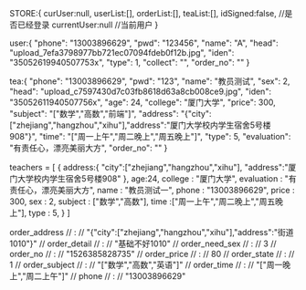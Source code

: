 STORE:{
    curUser:null,
    userList:[],
    orderList:[],
    teaList:[],
    idSigned:false,                        //是否已经登录
    currentUser:null                       //当前用户
}

user:{
  "phone": "13003896629",
  "pwd": "123456",
  "name": "A",
  "head": "upload_7efa3798977bb721ec07094fdeb0f12b.jpg",
  "iden": "35052619940507753x",
  "type": 1,
  "collect": "",
  "order_no": ""
}


tea:{
  "phone": "13003896629",
  "pwd": "123",
  "name": "教员测试",
  "sex": 2,
  "head": "upload_c7597430d7c03fb8618d63a8cb008ce9.jpg",
  "iden": "35052611940507756x",
  "age": 24,
  "college": "厦门大学",
  "price": 300,
  "subject": "[\"数学\",\"高数\",\"前端\"]",
  "address": "{\"city\":[\"zhejiang\",\"hangzhou\",\"xihu\"],\"address\":\"厦门大学校内学生宿舍5号楼908\"}",
  "time": "[\"周一上午\",\"周二晚上\",\"周五晚上\"]",
  "type": 5,
  "evaluation": "有责任心，漂亮美丽大方",
  "order_no": ""
}


 teachers = [
    {
        address:{
          "city":["zhejiang","hangzhou","xihu"],
          "address":"厦门大学校内学生宿舍5号楼908"
        },
        age:24,
        college  : "厦门大学",
        evaluation : "有责任心，漂亮美丽大方",
        name : "教员测试一",
        phone  : "13003896629",
        price  : 300,
        sex : 2,
        subject : ["数学","高数"],
        time :["周一上午","周二晚上","周五晚上"],
        type : 5,
    }
]


order_address
    // :
    // "{"city":["zhejiang","hangzhou","xihu"],"address":"街道1010"}"
    // order_detail
    // :
    // "基础不好1010"
    // order_need_sex
    // :
    // 3
    // order_no
    // :
    // "1526385828735"
    // order_price
    // :
    // 80
    // order_state
    // :
    // 1
    // order_subject
    // :
    // "["数学","高数","英语"]"
    // order_time
    // :
    // "["周一晚上","周二上午"]"
    // phone
    // :
    // "13003896629"
